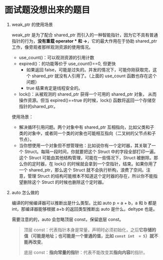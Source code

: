 # 面试题没想出来的题目

1. weak_ptr 的使用场景

   weak_ptr 是为了配合 shared_ptr 而引入的一种智能指针，因为它不具有普通指针的行为，**没有重载 operator * 和 ->**，它的最大作用在于协助 shared_ptr 工作，像旁观者那样观测资源的使用情况。

   + use_count()：可以观测资源的引用计数
   + expired()：的功能等价于 use_count()==0, 但更快
     + 如果返回 false，可能是过失的。并发的情况下，可能你刚获取完，这个 shared_ptr 就没有人引用了。（上面的 use_count 函数也存在这个问题）
     + true 结果肯定是线程安全的。
   + lock()：从被观测的 shared_ptr 获得一个可用的 shared_ptr 对象， 从而操作资源。但当 expired()==true 的时候，lock() 函数将返回一个存储空指针的shared_ptr。

   使用场景：

   + 解决循环引用问题。两个对象中有 shared_ptr 互相指向，比如父类和子类的对象中，或者同一个类的对象也可能相互指向（二叉树的父节点和子节点）。
   + 当你想使用一个对象但不想管理他：比如说你有一个定时器，其关联了一个 Struct。每隔一段时间，你就要把这个 Struct 中的字段全部打印一遍。这个 Struct 可能由其他结构管理，可能在一些情况下，Struct 被删除。那么你的定时器，在 lock() 的时候就会拿到一个空指针，结束。如果你用了一个 shared_ptr，那么这个 Struct 就不会执行析构，浪费了空间。注意，管理 Struct 的结构可能根本不知道这个定时器的存在，所以你不能指望删除这个 Struct 的时候也删除这个定时器。

2. auto 怎么做的

   编译的时候编译器可以推断出是什么类型。比如 auto p = a + b，a 和 b 都是 int，那编译器能够根据 a+b 的返回类型推断出 auto 是什么。deltype 也是。

   需要注意的的，auto 会忽略顶层 const，保留底层 const。

   > 顶层 const：代表指针本身是常量，声明时必须初始化，之后**它存储的值（可能是地址；也可能是一个普通的值，比如 `const int  = 5`）就不能再改变**。
   >
   > 底层 const：**指向常量的指针**：代表不能改变其**指向内容**的指针。